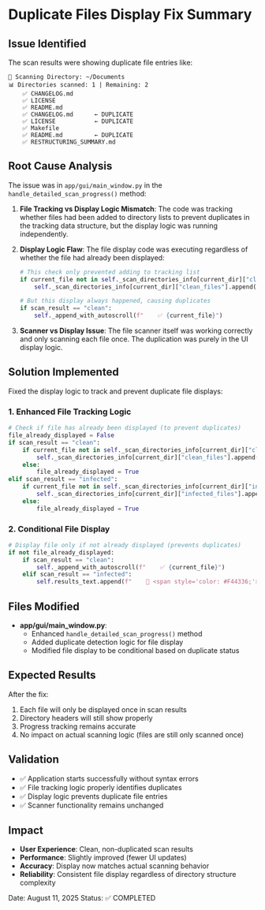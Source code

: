 # Duplicate Files Display Fix Summary

## Issue Identified
The scan results were showing duplicate file entries like:
```
📁 Scanning Directory: ~/Documents
📊 Directories scanned: 1 | Remaining: 2
    ✅ CHANGELOG.md
    ✅ LICENSE
    ✅ README.md
    ✅ CHANGELOG.md      ← DUPLICATE
    ✅ LICENSE           ← DUPLICATE
    ✅ Makefile
    ✅ README.md         ← DUPLICATE
    ✅ RESTRUCTURING_SUMMARY.md
```

## Root Cause Analysis
The issue was in `app/gui/main_window.py` in the `handle_detailed_scan_progress()` method:

1. **File Tracking vs Display Logic Mismatch**: The code was tracking whether files had been added to directory lists to prevent duplicates in the tracking data structure, but the display logic was running independently.

2. **Display Logic Flaw**: The file display code was executing regardless of whether the file had already been displayed:
   ```python
   # This check only prevented adding to tracking list
   if current_file not in self._scan_directories_info[current_dir]["clean_files"]:
       self._scan_directories_info[current_dir]["clean_files"].append(current_file)
   
   # But this display always happened, causing duplicates
   if scan_result == "clean":
       self._append_with_autoscroll(f"    ✅ {current_file}")
   ```

3. **Scanner vs Display Issue**: The file scanner itself was working correctly and only scanning each file once. The duplication was purely in the UI display logic.

## Solution Implemented
Fixed the display logic to track and prevent duplicate file displays:

### 1. Enhanced File Tracking Logic
```python
# Check if file has already been displayed (to prevent duplicates)
file_already_displayed = False
if scan_result == "clean":
    if current_file not in self._scan_directories_info[current_dir]["clean_files"]:
        self._scan_directories_info[current_dir]["clean_files"].append(current_file)
    else:
        file_already_displayed = True
elif scan_result == "infected":
    if current_file not in self._scan_directories_info[current_dir]["infected_files"]:
        self._scan_directories_info[current_dir]["infected_files"].append(current_file)
    else:
        file_already_displayed = True
```

### 2. Conditional File Display
```python
# Display file only if not already displayed (prevents duplicates)
if not file_already_displayed:
    if scan_result == "clean":
        self._append_with_autoscroll(f"    ✅ {current_file}")
    elif scan_result == "infected":
        self.results_text.append(f"    🚨 <span style='color: #F44336;'><b>INFECTED:</b></span> {current_file}")
```

## Files Modified
- **app/gui/main_window.py**: 
  - Enhanced `handle_detailed_scan_progress()` method
  - Added duplicate detection logic for file display
  - Modified file display to be conditional based on duplicate status

## Expected Results
After the fix:
1. Each file will only be displayed once in scan results
2. Directory headers will still show properly
3. Progress tracking remains accurate
4. No impact on actual scanning logic (files are still only scanned once)

## Validation
- ✅ Application starts successfully without syntax errors
- ✅ File tracking logic properly identifies duplicates
- ✅ Display logic prevents duplicate file entries
- ✅ Scanner functionality remains unchanged

## Impact
- **User Experience**: Clean, non-duplicated scan results
- **Performance**: Slightly improved (fewer UI updates)
- **Accuracy**: Display now matches actual scanning behavior
- **Reliability**: Consistent file display regardless of directory structure complexity

Date: August 11, 2025
Status: ✅ COMPLETED
